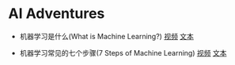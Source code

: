 # AI Adventures

* 机器学习是什么(What is Machine Learning?) 
[视频](https://www.bilibili.com/video/av24067869)
[文本](https://cloud.tencent.com/developer/news/218562)

* 机器学习常见的七个步骤(7 Steps of Machine Learning) 
[视频](https://www.bilibili.com/video/av23862602)
[文本](https://cloud.tencent.com/developer/news/220760)
